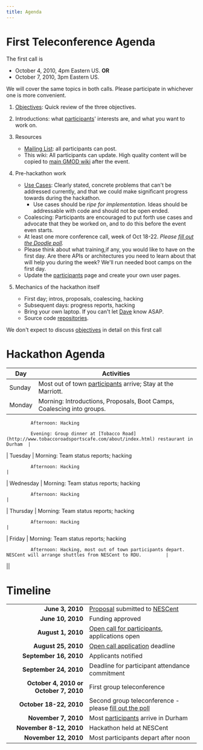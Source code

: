 ```yaml
---
title: Agenda
---
```


First Teleconference Agenda
===========================

The first call is

-   October 4, 2010, 4pm Eastern US. **OR**
-   October 7, 2010, 3pm Eastern US.

We will cover the same topics in both calls. Please participate in
whichever one is more convenient.

1.  [Objectives](Objectives "wikilink"): Quick review of the
    three objectives.
2.  Introductions: what [participants](participants "wikilink")'
    interests are, and what you want to work on.
3.  Resources
    -   [Mailing List](Lists "wikilink"): all participants can post.
    -   This wiki: All participants can update. High quality content
        will be copied to [main GMOD wiki](gmod:Main_Page "wikilink")
        after the event.

4.  Pre-hackathon work
    -   [Use Cases](Use_Cases "wikilink"): Clearly stated, concrete
        problems that can't be addressed currently, and that we could
        make significant progress towards during the hackathon.
        -   Use cases should be *ripe for implementation.* Ideas should
            be addressable with code and should not be open ended.
    -   Coalescing: Participants are encouraged to put forth use cases
        and advocate that they be worked on, and to do this before the
        event even starts.
    -   At least one more conference call, week of Oct 18-22. *Please
        [fill out the Doodle poll](http://doodle.com/du2yy3g2chft2srn).*
    -   Please think about what training,if any, you would like to have
        on the first day. Are there APIs or architectures you need to
        learn about that will help you during the week? We'll run needed
        boot camps on the first day.
    -   Update the [participants](participants "wikilink") page and
        create your own user pages.

5.  Mechanics of the hackathon itself
    -   First day; intros, proposals, coalescing, hacking
    -   Subsequent days: progress reports, hacking
    -   Bring your own laptop. If you can't let [Dave](Dave "wikilink")
        know ASAP.
    -   Source code [repositories](repositories "wikilink").

We don't expect to discuss [objectives](objectives "wikilink") in detail
on this first call

Hackathon Agenda
================

| Day       | Activities                                                                                                          |
|-----------|---------------------------------------------------------------------------------------------------------------------|
| Sunday    | Most out of town [participants](participants "wikilink") arrive; Stay at the Marriott.                              |
| Monday    | Morning: Introductions, Proposals, Boot Camps, Coalescing into groups.                                              
                                                                                                                                  
             Afternoon: Hacking                                                                                                   
                                                                                                                                  
             Evening: Group dinner at [Tobacco Road](http://www.tobaccoroadsportscafe.com/about/index.html) restaurant in Durham  |
| Tuesday   | Morning: Team status reports; hacking                                                                               
                                                                                                                                  
             Afternoon: Hacking                                                                                                   |
| Wednesday | Morning: Team status reports; hacking                                                                               
                                                                                                                                  
             Afternoon: Hacking                                                                                                   |
| Thursday  | Morning: Team status reports; hacking                                                                               
                                                                                                                                  
             Afternoon: Hacking                                                                                                   |
| Friday    | Morning: Team status reports; hacking                                                                               
                                                                                                                                  
             Afternoon: Hacking, most out of town participants depart. NESCent will arrange shuttles from NESCent to RDU.         |
||

Timeline
========

|                                        |                                                                                                      |
|---------------------------------------:|------------------------------------------------------------------------------------------------------|
|                        **June 3, 2010**| [Proposal](gmod:GMOD_Evo_Hackathon_Proposal "wikilink") submitted to [NESCent](http://nesscent.org/) |
|                       **June 10, 2010**| Funding approved                                                                                     |
|                      **August 1, 2010**| [Open call for participants](gmod:GMOD_Evo_Hackathon_Open_Call "wikilink"), applications open        |
|                     **August 25, 2010**| [Open call application](gmod:GMOD_Evo_Hackathon_Open_Call "wikilink") deadline                       |
|                  **September 16, 2010**| Applicants notified                                                                                  |
|                  **September 24, 2010**| Deadline for participant attendance commitment                                                       |
|  **October 4, 2010 or October 7, 2010**| First group teleconference                                                                           |
|                 **October 18-22, 2010**| Second group teleconference - please [fill out the poll](http://doodle.com/du2yy3g2chft2srn)         |
|                    **November 7, 2010**| Most [participants](participants "wikilink") arrive in Durham                                        |
|                 **November 8-12, 2010**| Hackathon held at NESCent                                                                            |
|                   **November 12, 2010**| Most participants depart after noon                                                                  |


